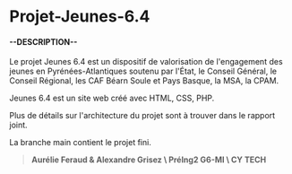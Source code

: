 # **Projet-Jeunes-6.4**

#### **--DESCRIPTION--**  

Le projet Jeunes 6.4 est un dispositif de valorisation de l'engagement des jeunes en Pyrénées-Atlantiques soutenu par l'État, le Conseil Général, le Conseil Régional, les CAF Béarn Soule et Pays Basque, la MSA, la CPAM.  

Jeunes 6.4 est un site web créé avec HTML, CSS, PHP.  

Plus de détails sur l'architecture du projet sont à trouver dans le rapport joint.

La branche main contient le projet fini.  

> **Aurélie Feraud & Alexandre Grisez \ PréIng2 G6-MI \ CY TECH**
